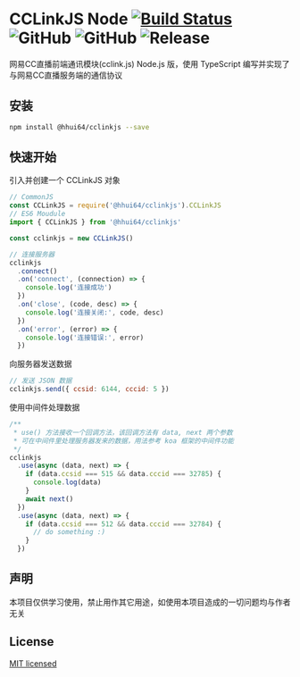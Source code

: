 # CCLinkJS Node [![Build Status](https://img.shields.io/travis/com/hhui64/cclinkjs/master?style=flat-square)](https://www.travis-ci.com/hhui64/cclinkjs) ![GitHub](https://img.shields.io/github/license/hhui64/cclinkjs?style=flat-square) ![GitHub](https://img.shields.io/github/languages/top/hhui64/cclinkjs?style=flat-square) ![Release](https://img.shields.io/github/v/release/hhui64/cclinkjs?style=flat-square)

网易CC直播前端通讯模块(cclink.js) Node.js 版，使用 TypeScript 编写并实现了与网易CC直播服务端的通信协议

## 安装

```bash
npm install @hhui64/cclinkjs --save
```

## 快速开始

引入并创建一个 CCLinkJS 对象

```javascript
// CommonJS
const CCLinkJS = require('@hhui64/cclinkjs').CCLinkJS
// ES6 Moudule
import { CCLinkJS } from '@hhui64/cclinkjs'

const cclinkjs = new CCLinkJS()

// 连接服务器
cclinkjs
  .connect()
  .on('connect', (connection) => {
    console.log('连接成功')
  })
  .on('close', (code, desc) => {
    console.log('连接关闭:', code, desc)
  })
  .on('error', (error) => {
    console.log('连接错误:', error)
  })
```

向服务器发送数据

```javascript
// 发送 JSON 数据
cclinkjs.send({ ccsid: 6144, cccid: 5 })
```

使用中间件处理数据

```javascript
/**
 * use() 方法接收一个回调方法，该回调方法有 data, next 两个参数
 * 可在中间件里处理服务器发来的数据，用法参考 koa 框架的中间件功能
 */
cclinkjs
  .use(async (data, next) => {
    if (data.ccsid === 515 && data.cccid === 32785) {
      console.log(data)
    }
    await next()
  })
  .use(async (data, next) => {
    if (data.ccsid === 512 && data.cccid === 32784) {
      // do something :)
    }
  })
```

## 声明

本项目仅供学习使用，禁止用作其它用途，如使用本项目造成的一切问题均与作者无关

## License

[MIT licensed](LICENSE)

